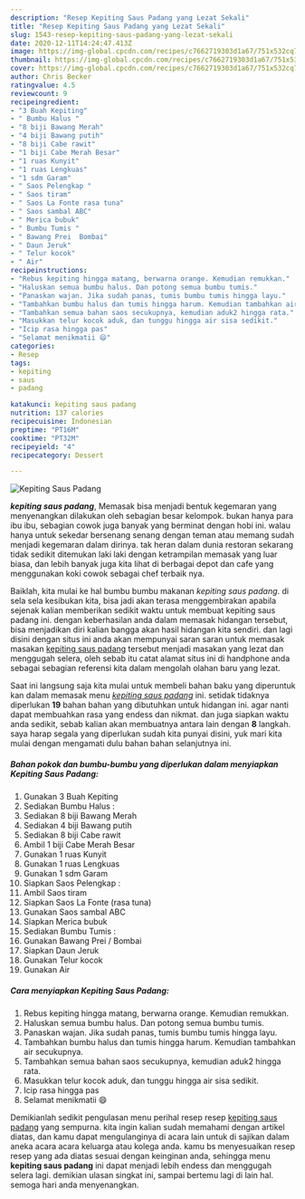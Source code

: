 ```yaml
---
description: "Resep Kepiting Saus Padang yang Lezat Sekali"
title: "Resep Kepiting Saus Padang yang Lezat Sekali"
slug: 1543-resep-kepiting-saus-padang-yang-lezat-sekali
date: 2020-12-11T14:24:47.413Z
image: https://img-global.cpcdn.com/recipes/c7662719303d1a67/751x532cq70/kepiting-saus-padang-foto-resep-utama.jpg
thumbnail: https://img-global.cpcdn.com/recipes/c7662719303d1a67/751x532cq70/kepiting-saus-padang-foto-resep-utama.jpg
cover: https://img-global.cpcdn.com/recipes/c7662719303d1a67/751x532cq70/kepiting-saus-padang-foto-resep-utama.jpg
author: Chris Becker
ratingvalue: 4.5
reviewcount: 9
recipeingredient:
- "3 Buah Kepiting"
- " Bumbu Halus "
- "8 biji Bawang Merah"
- "4 biji Bawang putih"
- "8 biji Cabe rawit"
- "1 biji Cabe Merah Besar"
- "1 ruas Kunyit"
- "1 ruas Lengkuas"
- "1 sdm Garam"
- " Saos Pelengkap "
- " Saos tiram"
- " Saos La Fonte rasa tuna"
- " Saos sambal ABC"
- " Merica bubuk"
- " Bumbu Tumis "
- " Bawang Prei  Bombai"
- " Daun Jeruk"
- " Telur kocok"
- " Air"
recipeinstructions:
- "Rebus kepiting hingga matang, berwarna orange. Kemudian remukkan."
- "Haluskan semua bumbu halus. Dan potong semua bumbu tumis."
- "Panaskan wajan. Jika sudah panas, tumis bumbu tumis hingga layu."
- "Tambahkan bumbu halus dan tumis hingga harum. Kemudian tambahkan air secukupnya."
- "Tambahkan semua bahan saos secukupnya, kemudian aduk2 hingga rata."
- "Masukkan telur kocok aduk, dan tunggu hingga air sisa sedikit."
- "Icip rasa hingga pas"
- "Selamat menikmatii 😄"
categories:
- Resep
tags:
- kepiting
- saus
- padang

katakunci: kepiting saus padang 
nutrition: 137 calories
recipecuisine: Indonesian
preptime: "PT16M"
cooktime: "PT32M"
recipeyield: "4"
recipecategory: Dessert

---
```



![Kepiting Saus Padang](https://img-global.cpcdn.com/recipes/c7662719303d1a67/751x532cq70/kepiting-saus-padang-foto-resep-utama.jpg)

<b><i>kepiting saus padang</i></b>, Memasak bisa menjadi bentuk kegemaran yang menyenangkan dilakukan oleh sebagian besar kelompok. bukan hanya para ibu ibu, sebagian cowok juga banyak yang berminat dengan hobi ini. walau hanya untuk sekedar bersenang senang dengan teman atau memang sudah menjadi kegemaran dalam dirinya. tak heran dalam dunia restoran sekarang tidak sedikit ditemukan laki laki dengan ketrampilan memasak yang luar biasa, dan lebih banyak juga kita lihat di berbagai depot dan cafe yang menggunakan koki cowok sebagai chef terbaik nya.

Baiklah, kita mulai ke hal bumbu bumbu makanan <i>kepiting saus padang</i>. di sela sela kesibukan kita, bisa jadi akan terasa menggembirakan apabila sejenak kalian memberikan sedikit waktu untuk membuat kepiting saus padang ini. dengan keberhasilan anda dalam memasak hidangan tersebut, bisa menjadikan diri kalian bangga akan hasil hidangan kita sendiri. dan lagi disini dengan situs ini anda akan mempunyai saran saran untuk memasak masakan <u>kepiting saus padang</u> tersebut menjadi masakan yang lezat dan menggugah selera, oleh sebab itu catat alamat situs ini di handphone anda sebagai sebagian referensi kita dalam mengolah olahan baru yang lezat.




Saat ini langsung saja kita mulai untuk membeli bahan baku yang diperuntuk kan dalam memasak menu <u><i>kepiting saus padang</i></u> ini. setidak tidaknya diperlukan <b>19</b> bahan bahan yang dibutuhkan untuk hidangan ini. agar nanti dapat membuahkan rasa yang endess dan nikmat. dan juga siapkan waktu anda sedikit, sebab kalian akan membuatnya antara lain dengan <b>8</b> langkah. saya harap segala yang diperlukan sudah kita punyai disini, yuk mari kita mulai dengan mengamati dulu bahan bahan selanjutnya ini.

<!--inarticleads1-->

##### Bahan pokok dan bumbu-bumbu yang diperlukan dalam menyiapkan Kepiting Saus Padang:

1. Gunakan 3 Buah Kepiting
1. Sediakan  Bumbu Halus :
1. Sediakan 8 biji Bawang Merah
1. Sediakan 4 biji Bawang putih
1. Sediakan 8 biji Cabe rawit
1. Ambil 1 biji Cabe Merah Besar
1. Gunakan 1 ruas Kunyit
1. Gunakan 1 ruas Lengkuas
1. Gunakan 1 sdm Garam
1. Siapkan  Saos Pelengkap :
1. Ambil  Saos tiram
1. Siapkan  Saos La Fonte (rasa tuna)
1. Gunakan  Saos sambal ABC
1. Siapkan  Merica bubuk
1. Sediakan  Bumbu Tumis :
1. Gunakan  Bawang Prei / Bombai
1. Siapkan  Daun Jeruk
1. Gunakan  Telur kocok
1. Gunakan  Air




<!--inarticleads2-->

##### Cara menyiapkan Kepiting Saus Padang:

1. Rebus kepiting hingga matang, berwarna orange. Kemudian remukkan.
1. Haluskan semua bumbu halus. Dan potong semua bumbu tumis.
1. Panaskan wajan. Jika sudah panas, tumis bumbu tumis hingga layu.
1. Tambahkan bumbu halus dan tumis hingga harum. Kemudian tambahkan air secukupnya.
1. Tambahkan semua bahan saos secukupnya, kemudian aduk2 hingga rata.
1. Masukkan telur kocok aduk, dan tunggu hingga air sisa sedikit.
1. Icip rasa hingga pas
1. Selamat menikmatii 😄




Demikianlah sedikit pengulasan menu perihal resep resep <u>kepiting saus padang</u> yang sempurna. kita ingin kalian sudah memahami dengan artikel diatas, dan kamu dapat mengulanginya di acara lain untuk di sajikan dalam aneka acara acara keluarga atau kolega anda. kamu bs menyesuaikan resep resep yang ada diatas sesuai dengan keinginan anda, sehingga menu <b>kepiting saus padang</b> ini dapat menjadi lebih endess dan menggugah selera lagi. demikian ulasan singkat ini, sampai bertemu lagi di lain hal. semoga hari anda menyenangkan.
